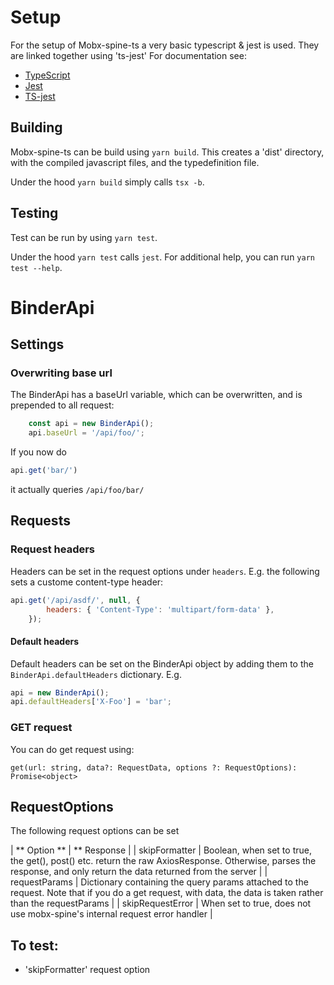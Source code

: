# Setup
For the setup of Mobx-spine-ts a very basic typescript & jest is used. They are linked together using 'ts-jest' For documentation see:

- [TypeScript](https://www.typescriptlang.org/)
- [Jest](https://jestjs.io/docs/getting-started)
- [TS-jest](https://kulshekhar.github.io/ts-jest/)

## Building
Mobx-spine-ts can be build using `yarn build`. This creates a 'dist' directory, with the compiled javascript files, and the typedefinition file.

Under the hood `yarn build` simply calls `tsx -b`.

## Testing
Test can be run by using `yarn test`. 

Under the hood `yarn test` calls `jest`. For additional help, you can run `yarn test --help`.

# BinderApi

## Settings

### Overwriting base url
The BinderApi has a baseUrl variable, which can be overwritten, and is prepended to all request:

```javascript
    const api = new BinderApi();
    api.baseUrl = '/api/foo/';
```

If you now do

```javascript
api.get('bar/')
```
it actually queries `/api/foo/bar/`


## Requests

### Request headers
Headers can be set in the request options under `headers`. E.g. the following sets a custome content-type header:

```javascript
api.get('/api/asdf/', null, {
        headers: { 'Content-Type': 'multipart/form-data' },
    });
```

#### Default headers
Default headers can be set on the BinderApi object by adding them to the `BinderApi.defaultHeaders` dictionary. E.g.

```javascript
api = new BinderApi();
api.defaultHeaders['X-Foo'] = 'bar';
```

### GET request
You can do get request using: 

```get(url: string, data?: RequestData, options ?: RequestOptions):  Promise<object>```

## RequestOptions
The following request options can be set

| ** Option ** | ** Response |
| skipFormatter | Boolean, when set to true, the get(), post() etc. return the raw AxiosResponse. Otherwise, parses the response, and only return the data returned from the server |
| requestParams | Dictionary containing the query params attached to the request. Note that if you do a get request, with data, the data is taken rather than the requestParams |
| skipRequestError | When set to true, does not use mobx-spine's internal request error handler | 

## To test:
- 'skipFormatter' request option